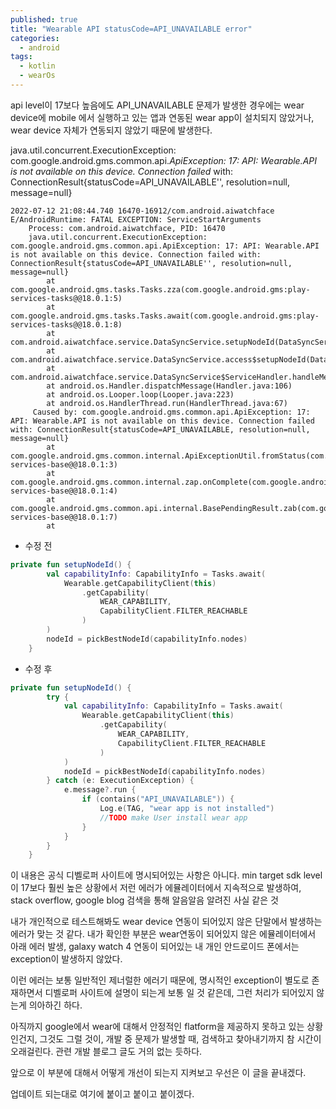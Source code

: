 ```yaml
---
published: true
title: "Wearable API statusCode=API_UNAVAILABLE error"
categories:
  - android
tags:
  - kotlin
  - wearOs
---
```


api level이 17보다 높음에도 API_UNAVAILABLE 문제가 발생한 경우에는 wear device에 mobile 에서 실행하고 있는 앱과 연동된 wear app이 설치되지 않았거나, wear device 자체가 연동되지 않았기 때문에 발생한다.  


java.util.concurrent.ExecutionException: com.google.android.gms.common.api.*ApiException: 17: API: Wearable.API is not available on this device. Connection failed* with: ConnectionResult{statusCode=API_UNAVAILABLE'', resolution=null, message=null} 

~~~
2022-07-12 21:08:44.740 16470-16912/com.android.aiwatchface E/AndroidRuntime: FATAL EXCEPTION: ServiceStartArguments
    Process: com.android.aiwatchface, PID: 16470
    java.util.concurrent.ExecutionException: com.google.android.gms.common.api.ApiException: 17: API: Wearable.API is not available on this device. Connection failed with: ConnectionResult{statusCode=API_UNAVAILABLE'', resolution=null, message=null}
        at com.google.android.gms.tasks.Tasks.zza(com.google.android.gms:play-services-tasks@@18.0.1:5)
        at com.google.android.gms.tasks.Tasks.await(com.google.android.gms:play-services-tasks@@18.0.1:8)
        at com.android.aiwatchface.service.DataSyncService.setupNodeId(DataSyncService.kt:94)
        at com.android.aiwatchface.service.DataSyncService.access$setupNodeId(DataSyncService.kt:38)
        at com.android.aiwatchface.service.DataSyncService$ServiceHandler.handleMessage(DataSyncService.kt:63)
        at android.os.Handler.dispatchMessage(Handler.java:106)
        at android.os.Looper.loop(Looper.java:223)
        at android.os.HandlerThread.run(HandlerThread.java:67)
     Caused by: com.google.android.gms.common.api.ApiException: 17: API: Wearable.API is not available on this device. Connection failed with: ConnectionResult{statusCode=API_UNAVAILABLE, resolution=null, message=null}
        at com.google.android.gms.common.internal.ApiExceptionUtil.fromStatus(com.google.android.gms:play-services-base@@18.0.1:3)
        at com.google.android.gms.common.internal.zap.onComplete(com.google.android.gms:play-services-base@@18.0.1:4)
        at com.google.android.gms.common.api.internal.BasePendingResult.zab(com.google.android.gms:play-services-base@@18.0.1:7)
        at 
~~~

-  수정 전
~~~kotlin
private fun setupNodeId() {
        val capabilityInfo: CapabilityInfo = Tasks.await(
            Wearable.getCapabilityClient(this)
                .getCapability(
                    WEAR_CAPABILITY,
                    CapabilityClient.FILTER_REACHABLE
                )
        )
        nodeId = pickBestNodeId(capabilityInfo.nodes)
    }
~~~

- 수정 후
~~~kotlin
private fun setupNodeId() {
        try {
            val capabilityInfo: CapabilityInfo = Tasks.await(
                Wearable.getCapabilityClient(this)
                    .getCapability(
                        WEAR_CAPABILITY,
                        CapabilityClient.FILTER_REACHABLE
                    )
            )
            nodeId = pickBestNodeId(capabilityInfo.nodes)
        } catch (e: ExecutionException) {
            e.message?.run {
                if (contains("API_UNAVAILABLE")) {
                    Log.e(TAG, "wear app is not installed")
                    //TODO make User install wear app
                }
            }
        }
    }
~~~

이 내용은 공식 디벨로퍼 사이트에 명시되어있는 사항은 아니다. 
min target sdk level이 17보다 훨씬 높은 상황에서 저런 에러가 에뮬레이터에서 지속적으로 발생하여, 
stack overflow, google blog 검색을 통해 알음알음 알려진 사실 같은 것

내가 개인적으로 테스트해봐도 wear device 연동이 되어있지 않은 단말에서 발생하는 에러가 맞는 것 같다.
내가 확인한 부분은
wear연동이 되어있지 않은 에뮬레이터에서 아래 에러 발생, 
galaxy watch 4 연동이 되어있는 내 개인 안드로이드 폰에서는 exception이 발생하지 않았다. 

이런 에러는 보통 일반적인 제너럴한 에러기 때문에, 명시적인 exception이 별도로 존재하면서 디벨로퍼 사이트에
설명이 되는게 보통 일 것 같은데, 그런 처리가 되어있지 않는게 의아하긴 하다.

아직까지 google에서 wear에 대해서 안정적인 flatform을 제공하지 못하고 있는 상황인건지, 
그것도 그럴 것이, 개발 중 문제가 발생할 때, 검색하고 찾아내기까지 참 시간이 오래걸린다. 관련 개발 블로그 글도 거의 없는 듯하다. 

앞으로 이 부분에 대해서 어떻게 개선이 되는지 지켜보고 우선은 이 글을 끝내겠다. 

업데이트 되는대로 여기에 붙이고 붙이고 붙이겠다.
